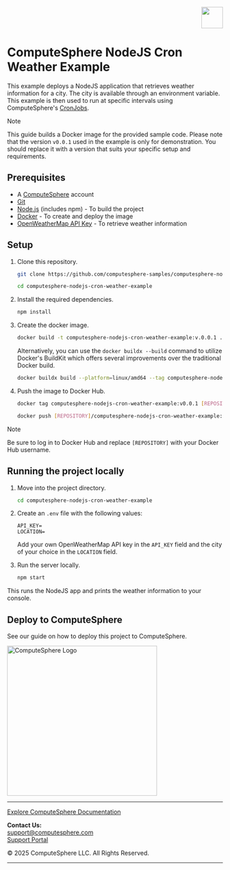 <p align="right">
    <a href="https://computesphere.com/"><img src="https://pepublicassets.blob.core.windows.net/public-assets/computesphere-favicon.svg" width="50px" /></a>
</p>

# ComputeSphere NodeJS Cron Weather Example

This example deploys a NodeJS application that retrieves weather information for a city. The city is available through an environment variable. This example is then used to run at specific intervals using ComputeSphere's [CronJobs](https://docs.computesphere.com/docs/features/background-services/cron-jobs).

> [!NOTE]
> This guide builds a Docker image for the provided sample code. Please note that the version `v0.0.1` used in the example is only for demonstration. You should replace it with a version that suits your specific setup and requirements.

## Prerequisites

- A [ComputeSphere](https://computesphere.com) account
- [Git](https://git-scm.com/downloads)
- [Node.js](https://nodejs.org/en/download/package-manager) (includes npm) - To build the project
- [Docker](https://docs.docker.com/engine/install/) - To create and deploy the image
- [OpenWeatherMap API Key](https://openweathermap.org/) - To retrieve weather information

## Setup

1. Clone this repository.

    ```bash
    git clone https://github.com/computesphere-samples/computesphere-nodejs-cron-weather-example.git

    cd computesphere-nodejs-cron-weather-example
    ```

2. Install the required dependencies.

    ```bash
    npm install
    ```

3. Create the docker image.

    ```bash
    docker build -t computesphere-nodejs-cron-weather-example:v.0.0.1 .
    ```

    Alternatively, you can use the `docker buildx --build` command to utilize Docker's BuildKit which offers several improvements over the traditional Docker build.
    
    ```bash
    docker buildx build --platform=linux/amd64 --tag computesphere-nodejs-cron-weather-example:v0.0.1 .
    ``` 

4. Push the image to Docker Hub.

    ```bash
    docker tag computesphere-nodejs-cron-weather-example:v0.0.1 [REPOSITORY]/computesphere-nodejs-cron-weather-example:v0.0.1

    docker push [REPOSITORY]/computesphere-nodejs-cron-weather-example:v0.0.1
    ```

> [!NOTE]
> Be sure to log in to Docker Hub and replace `[REPOSITORY]` with your Docker Hub username.

## Running the project locally

1. Move into the project directory.

    ```bash
    cd computesphere-nodejs-cron-weather-example
    ```

1. Create an `.env` file with the following values:

    ```
    API_KEY=
    LOCATION=
    ```

   Add your own OpenWeatherMap API key in the `API_KEY` field and the city of your choice in the `LOCATION` field.

2. Run the server locally.

    ```bash
    npm start
    ```

This runs the NodeJS app and prints the weather information to your console.

## Deploy to ComputeSphere

See our guide on how to deploy this project to ComputeSphere.

<!-- Check if this is the right link to the dashboard -->
<a href="https://console.computesphere.com"> <img src="https://pepublicassets.blob.core.windows.net/public-assets/computesphere-full-logo.png" width="350px" alt="ComputeSphere Logo"> </a>

---
[Explore ComputeSphere Documentation](https://docs.computesphere.com)

**Contact Us:**  
[support@computesphere.com](mailto:support@computesphere.com)  
[Support Portal](https://support.computesphere.com/portal)

&copy; 2025 ComputeSphere LLC. All Rights Reserved.

---